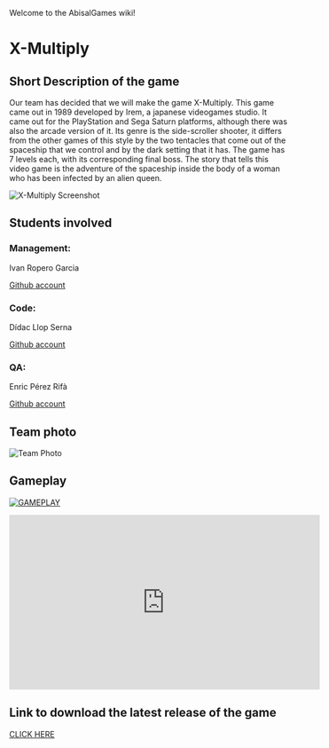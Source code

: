 Welcome to the AbisalGames wiki!

# X-Multiply

## Short Description of the game

Our team has decided that we will make the game X-Multiply. This game came out in 1989 developed by Irem, a japanese videogames studio. It came out for the PlayStation and Sega Saturn platforms, although there was also the arcade version of it. Its genre is the side-scroller shooter, it differs from the other games of this style by the two tentacles that come out of the spaceship that we control and by the dark setting that it has. The game has 7 levels each, with its corresponding final boss. The story that tells this video game is the adventure of the spaceship inside the body of a woman who has been infected by an alien queen.

![X-Multiply Screenshot](http://www.theisozone.com/images/screens/playstation-43150-31334417703.png)


## Students involved

### Management:
Ivan Ropero Garcia

[Github account](https://github.com/RoperoIvan)

### Code:
Dídac Llop Serna

[Github account](https://github.com/didaclis)

### QA:
Enric Pérez Rifà

[Github account](https://github.com/PerezEnric)

## Team photo
![Team Photo](https://i.imgur.com/XyX5K04.jpg)

## Gameplay
[![GAMEPLAY](https://i.ytimg.com/vi/ysnwuuDmEww/hqdefault.jpg)](https://www.youtube.com/watch?v=ysnwuuDmEww)

<iframe width="560" height="315" src="https://www.youtube.com/embed/gcuZhsAth6M" frameborder="0" allowfullscreen> </iframe>

## Link to download the latest release of the game
[CLICK HERE](https://github.com/PerezEnric/AbisalGames/releases)



